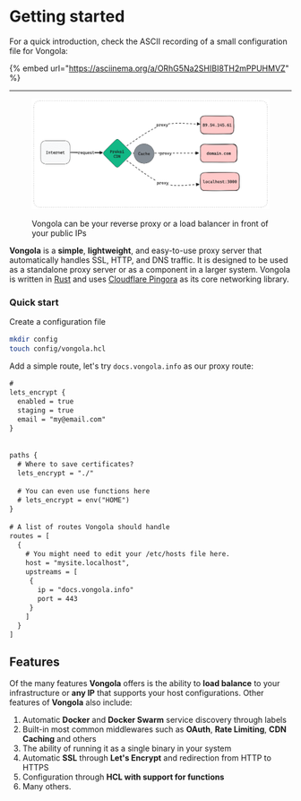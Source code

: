 # Getting started

For a quick introduction, check the ASCII recording of a small configuration file for Vongola:

{% embed url="https://asciinema.org/a/ORhG5Na2SHIBI8TH2mPPUHMVZ" %}

***



<div data-full-width="true">

<figure><picture><source srcset=".gitbook/assets/simple-flow-white-2.png" media="(prefers-color-scheme: dark)"><img src=".gitbook/assets/simple-flow-white-2-light.png" alt="" width="563"></picture><figcaption><p>Vongola can be your reverse proxy or a load balancer in front of your public IPs</p></figcaption></figure>

</div>

**Vongola** is a **simple**, **lightweight**, and easy-to-use proxy server that automatically handles SSL, HTTP, and DNS traffic. It is designed to be used as a standalone proxy server or as a component in a larger system. Vongola is written in [Rust](https://www.rust-lang.org/) and uses [Cloudflare Pingora](https://blog.cloudflare.com/pingora-open-source) as its core networking library.



### Quick start

Create a configuration file

```bash
mkdir config
touch config/vongola.hcl
```

Add a simple route, let's try `docs.vongola.info` as our proxy route:

```hcl
# 
lets_encrypt {
  enabled = true
  staging = true
  email = "my@email.com"
}


paths {
  # Where to save certificates?
  lets_encrypt = "./"
  
  # You can even use functions here
  # lets_encrypt = env("HOME")
}

# A list of routes Vongola should handle
routes = [
  {
    # You might need to edit your /etc/hosts file here.
    host = "mysite.localhost",
    upstreams = [
     { 
       ip = "docs.vongola.info"
       port = 443
     }
    ]  
  }
]
```



## Features

Of the many features **Vongola** offers is the ability to **load balance** to your infrastructure or **any IP** that supports your host configurations. Other features of **Vongola** also include:

1. Automatic **Docker** and **Docker Swarm** service discovery through labels
2. Built-in most common middlewares such as **OAuth**, **Rate Limiting**, **CDN** **Caching** and others
3. The ability of running it as a single binary in your system
4. Automatic **SSL** through **Let's Encrypt** and redirection from HTTP to HTTPS
5. Configuration through **HCL with support for functions**&#x20;
6. Many others.

